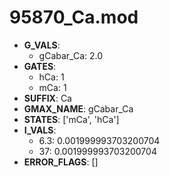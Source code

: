 # 95870_Ca.mod

- **G_VALS**:
  - gCabar_Ca: 2.0
- **GATES**:
  - hCa: 1
  - mCa: 1
- **SUFFIX**: Ca
- **GMAX_NAME**: gCabar_Ca
- **STATES**: ['mCa', 'hCa']
- **I_VALS**:
  - 6.3: 0.001999993703200704
  - 37: 0.001999993703200704
- **ERROR_FLAGS**: []
